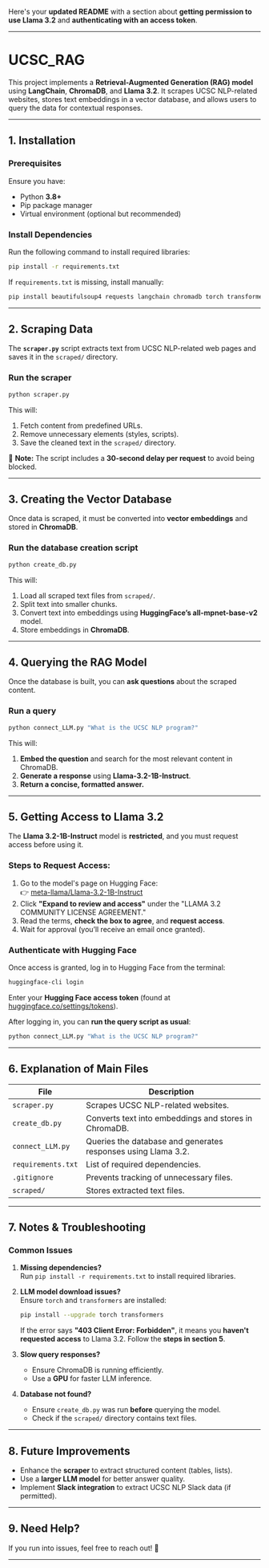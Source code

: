 Here's your **updated README** with a section about **getting permission to use Llama 3.2** and **authenticating with an access token**.

---

# **UCSC_RAG**

This project implements a **Retrieval-Augmented Generation (RAG) model** using **LangChain**, **ChromaDB**, and **Llama 3.2**. It scrapes UCSC NLP-related websites, stores text embeddings in a vector database, and allows users to query the data for contextual responses.

---

## **1. Installation**

### **Prerequisites**

Ensure you have:

- Python **3.8+**
- Pip package manager
- Virtual environment (optional but recommended)

### **Install Dependencies**

Run the following command to install required libraries:

```bash
pip install -r requirements.txt
```

If `requirements.txt` is missing, install manually:

```bash
pip install beautifulsoup4 requests langchain chromadb torch transformers
```

---

## **2. Scraping Data**

The **`scraper.py`** script extracts text from UCSC NLP-related web pages and saves it in the `scraped/` directory.

### **Run the scraper**

```bash
python scraper.py
```

This will:

1. Fetch content from predefined URLs.
2. Remove unnecessary elements (styles, scripts).
3. Save the cleaned text in the `scraped/` directory.

🚀 **Note:** The script includes a **30-second delay per request** to avoid being blocked.

---

## **3. Creating the Vector Database**

Once data is scraped, it must be converted into **vector embeddings** and stored in **ChromaDB**.

### **Run the database creation script**

```bash
python create_db.py
```

This will:

1. Load all scraped text files from `scraped/`.
2. Split text into smaller chunks.
3. Convert text into embeddings using **HuggingFace’s all-mpnet-base-v2** model.
4. Store embeddings in **ChromaDB**.

---

## **4. Querying the RAG Model**

Once the database is built, you can **ask questions** about the scraped content.

### **Run a query**

```bash
python connect_LLM.py "What is the UCSC NLP program?"
```

This will:

1. **Embed the question** and search for the most relevant content in ChromaDB.
2. **Generate a response** using **Llama-3.2-1B-Instruct**.
3. **Return a concise, formatted answer.**

---

## **5. Getting Access to Llama 3.2**

The **Llama 3.2-1B-Instruct** model is **restricted**, and you must request access before using it.

### **Steps to Request Access:**

1. Go to the model's page on Hugging Face:  
   👉 [meta-llama/Llama-3.2-1B-Instruct](https://huggingface.co/meta-llama/Llama-3.2-1B-Instruct)
2. Click **"Expand to review and access"** under the "LLAMA 3.2 COMMUNITY LICENSE AGREEMENT."
3. Read the terms, **check the box to agree**, and **request access**.
4. Wait for approval (you’ll receive an email once granted).

### **Authenticate with Hugging Face**

Once access is granted, log in to Hugging Face from the terminal:

```bash
huggingface-cli login
```

Enter your **Hugging Face access token** (found at [huggingface.co/settings/tokens](https://huggingface.co/settings/tokens)).

After logging in, you can **run the query script as usual**:

```bash
python connect_LLM.py "What is the UCSC NLP program?"
```

---

## **6. Explanation of Main Files**

| File               | Description                                                   |
| ------------------ | ------------------------------------------------------------- |
| `scraper.py`       | Scrapes UCSC NLP-related websites.                            |
| `create_db.py`     | Converts text into embeddings and stores in ChromaDB.         |
| `connect_LLM.py`   | Queries the database and generates responses using Llama 3.2. |
| `requirements.txt` | List of required dependencies.                                |
| `.gitignore`       | Prevents tracking of unnecessary files.                       |
| `scraped/`         | Stores extracted text files.                                  |

---

## **7. Notes & Troubleshooting**

### **Common Issues**

1. **Missing dependencies?**  
   Run `pip install -r requirements.txt` to install required libraries.

2. **LLM model download issues?**  
   Ensure `torch` and `transformers` are installed:

   ```bash
   pip install --upgrade torch transformers
   ```

   If the error says **"403 Client Error: Forbidden"**, it means you **haven't requested access** to Llama 3.2. Follow the **steps in section 5**.

3. **Slow query responses?**

   - Ensure ChromaDB is running efficiently.
   - Use a **GPU** for faster LLM inference.

4. **Database not found?**
   - Ensure `create_db.py` was run **before** querying the model.
   - Check if the `scraped/` directory contains text files.

---

## **8. Future Improvements**

- Enhance the **scraper** to extract structured content (tables, lists).
- Use a **larger LLM model** for better answer quality.
- Implement **Slack integration** to extract UCSC NLP Slack data (if permitted).

---

## **9. Need Help?**

If you run into issues, feel free to reach out! 🚀

---
